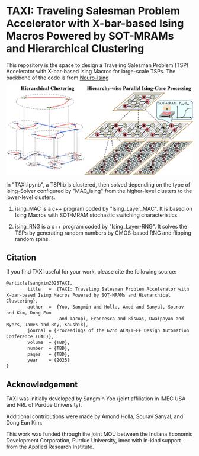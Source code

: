 # TAXI: Traveling Salesman Problem Accelerator with X-bar-based Ising Macros Powered by SOT-MRAMs and Hierarchical Clustering

This repository is the space to design a Traveling Salesman Problem (TSP) Accelerator with X-bar-based Ising Macros for large-scale TSPs. The backbone of the code is from [Neuro-Ising](https://github.com/souravsanyal06/Neuro-Ising)

![TAXI_Overview](Images/TAXI_main.png)

In "TAXI.ipynb", a TSPlib is clustered, then solved depending on the type of Ising-Solver configured by "MAC_ising" from the higher-level clusters to the lower-level clusters.

1. ising_MAC is a c++ program coded by "Ising_Layer_MAC". It is based on Ising Macros with SOT-MRAM stochastic switching characteristics.

2. ising_RNG is a c++ program coded by "Ising_Layer-RNG". It solves the TSPs by generating random numbers by CMOS-based RNG and flipping random spins.

## Citation

If you find TAXI useful for your work, please cite the following source:
```
@article{sangmin2025TAXI,
        title   =  {TAXI: Traveling Salesman Problem Accelerator with X-bar-based Ising Macros Powered by SOT-MRAMs and Hierarchical Clustering},
        author  =  {Yoo, Sangmin and Holla, Amod and Sanyal, Sourav and Kim, Dong Eun
                    and Iacopi, Francesca and Biswas, Dwaipayan and Myers, James and Roy, Kaushik},
        journal = {Proceedings of the 62nd ACM/IEEE Design Automation Conference (DAC)},
        volume  = {TBD},
        number  = {TBD},
        pages   = {TBD},
        year    = {2025}
}
```

## Acknowledgement

TAXI was initially developed by Sangmin Yoo (joint affiliation in IMEC USA and NRL of Purdue University).

Additional contributions were made by Amond Holla, Sourav Sanyal, and Dong Eun Kim.

This work was funded through the joint MOU between the Indiana Economic Development Corporation, Purdue University, imec with in-kind support from the Applied Research Institute.
